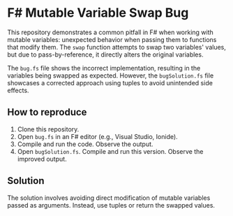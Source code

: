 # F# Mutable Variable Swap Bug

This repository demonstrates a common pitfall in F# when working with mutable variables: unexpected behavior when passing them to functions that modify them.  The `swap` function attempts to swap two variables' values, but due to pass-by-reference, it directly alters the original variables.

The `bug.fs` file shows the incorrect implementation, resulting in the variables being swapped as expected. However, the `bugSolution.fs` file showcases a corrected approach using tuples to avoid unintended side effects.

## How to reproduce

1.  Clone this repository.
2.  Open `bug.fs` in an F# editor (e.g., Visual Studio, Ionide).
3.  Compile and run the code. Observe the output.
4.  Open `bugSolution.fs`. Compile and run this version. Observe the improved output.

## Solution

The solution involves avoiding direct modification of mutable variables passed as arguments. Instead, use tuples or return the swapped values.